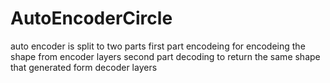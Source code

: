 # AutoEncoderCircle
auto encoder is split to two parts 
first part encodeing for encodeing the shape from encoder layers 
second part  decoding to return the same shape that generated form decoder layers
